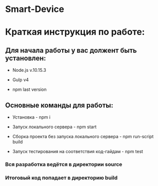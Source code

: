 # Smart-Device

# Краткая инструкция по работе:

## Для начала работы у вас должент быть установлен:

- Node.js v.10.15.3

- Gulp v4

- npm last version

## Основные команды для работы:

- Установка - npm i

- Запуск локального сервера - npm start

- Сборка проекта без запуска локального сервера - npm run-script build

- Запуск тестирования на соответствия код-гайдам - npm test

### Вся разработка ведётся в директории source

### Итоговый код попадает в директорию build